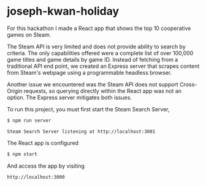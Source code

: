 # joseph-kwan-holiday

For this hackathon I made a React app that shows the top 10 cooperative games on Steam.

The Steam API is very limited and does not provide ability to search by criteria. The only capabilities offered were a complete list of over 100,000 game titles and game details by game ID. Instead of fetching from a traditional API end point, we created an Express server that scrapes content from Steam's webpage using a programmable headless browser.

Another issue we encountered was the Steam API does not support Cross-Origin requests, so querying directly within the React app was not an option. The Express server mitigates both issues.

To run this project, you must first start the Steam Search Server,

```sh
$ npm run server
```

```none
Steam Search Server listening at http://localhost:3001
```

The React app is configured

```sh
$ npm start
```

And access the app by visiting

```none
http://localhost:3000
```

